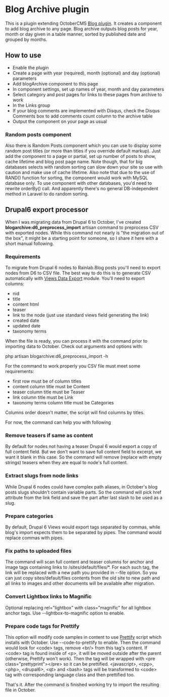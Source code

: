 # Blog Archive plugin

This is a plugin extending OctoberCMS [Blog plugin](http://octobercms.com/plugin/rainlab-blog).
It creates a component to add blog archive to any page. Blog archive outputs blog posts for year, month or day given
in a table manner, sorted by published date and grouped by months.

## How to use

* Enable the plugin
* Create a page with year (required), month (optional) and day (optional) parameters
* Add blogArchive component to this page
* In component settings, set up names of year, month and day parameters
* Select category and post pages for links to these pages from archive to work
* In the Links group
* If your blog comments are implemented with Disqus, check the Disqus Comments box to add comments count column to the archive table
* Output the component on your page as usual

### Random posts component

Also there is Random Posts component which you can use to display some random post titles (or more than titles if you override default markup). 
Just add the component to a page or partial, set up number of posts to show, cache lifetime and blog post page name.
Note though, that for big databases selects with random sorting can slow down your site so use with caution and make use of cache lifetime.
Also note that due to the use of RAND() function for sorting, the component would work with MySQL database only. 
To use component with other databases, you'd need to rewrite orderBy() call. 
And apparently there's no general DB-independent method in Laravel to do random sorting.

## Drupal6 export processor

When I was migrating data from Drupal 6 to October, I've created **blogarchive:d6_preprocess_import** artisan command to preprocess CSV with exported nodes. 
While this command not nearly is "the migration out of the box", it might be a starting point for someone, so I share it here with a short manual following.

### Requirements

To migrate from Drupal 6 nodes to Rainlab.Blog posts you'll need to export nodes from D6 to CSV file. 
The best way to do this is to generate CSV automatically with [Views Data Export](http://https://www.drupal.org/project/views_data_export) module. 
You'll need to export columns:

* nid
* title
* content html
* teaser
* link to the node (just use standard views field generating the link)
* created date
* updated date
* taxonomy terms

When the file is ready, you can process it with the command prior to importing data to October. Check out arguments and options with:

php artisan blogarchive:d6_preprocess_import -h

For the command to work properly you CSV file must meet some requirements:

* first row must be of column titles
* content column title must be Content
* teaser column title must be Teaser
* link column title must be Link
* taxonomy terms column title must be Categories

Columns order doesn't matter, the script will find columns by titles.

For now, the command can help you with following

### Remove teasers if same as content

By default for nodes not having a teaser Drupal 6 would export a copy of full content field. But we don't want to save full content field to excerpt, we want it blank in this case.
So the command will remove (replace with empty strings) teasers when they are equal to node's full content.
 
### Extract slugs from node links

While Drupal 6 nodes could have complex path aliases, in October's blog posts slugs shouldn't contain variable parts. So the command will pick href attribute from 
the link field and save the part after last slash to be used as a slug.

### Prepare categories

By default, Drupal 6 Views would export tags separated by commas, while blog's import expects them to be separated by pipes. The command would replace commas with pipes.

### Fix paths to uploaded files
 
The command will scan full content and teaser columns for anchor and image tags containing links to /sites/default/files/\*. 
For each such tag, the link will be replaced with a new path you provided in --file option. So you can just copy sites/default/files contents 
from the old site to new path and all links to images and other documents will be available after migration.

### Convert Lightbox links to Magnific

Optional replacing rel="lightbox" with class="magnific" for all lightbox anchor tags. Use --lightbox-to-magnific option to enable.

### Prepare code tags for Prettify

This option will modify code samples in content to use [Prettify](https://github.com/google/code-prettify) script which installs with October. 
Use --code-to-prettify to enable. Then the command would look for &lt;code&gt; tags, remove &lt;br/&gt; from this tag's content. 
If &lt;code&gt; tag is found inside of &lt;p&gt;, it will be moved outside after the parent (otherwise, Prettify won't work).
Then the tag will be wrapped with &lt;pre class="prettyprint"&gt;&lt;/pre&gt; so it can be prettified.
&lt;javascript&gt;, &lt;cpp&gt;, &lt;php&gt;, &lt;drupal6&gt;, &lt;qt&gt; and &lt;bash&gt; tags will be transformed to &lt;code&gt; tag with corresponding language class and then prettified too. 

That's it. After the command is finished working try to import the resulting file in October.


